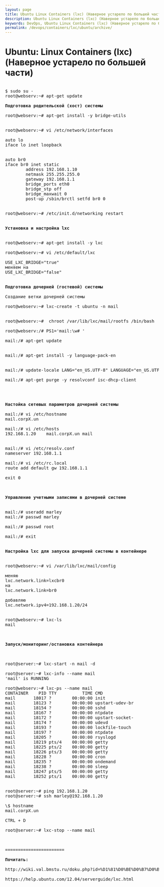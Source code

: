 ```yaml
---
layout: page
title: Ubuntu Linux Containers (lxc) (Наверное устарело по большей части)
description: Ubuntu Linux Containers (lxc) (Наверное устарело по большей части)
keywords: DevOps, Ubuntu Linux Containers (lxc) (Наверное устарело по большей части)
permalink: /devops/containers/lxc/ubuntu/archive/
---
```


# Ubuntu: Linux Containers (lxc) (Наверное устарело по большей части)

<pre>

$ sudo su -
root@webserv:~# apt-get update

<strong>Подготовка родительской (хост) системы</strong>

root@webserv:~# apt-get install -y bridge-utils


root@webserv:~# vi /etc/network/interfaces

auto lo
iface lo inet loopback


auto br0
iface br0 inet static
        address 192.168.1.10
        netmask 255.255.255.0
        gateway 192.168.1.1
        bridge_ports eth0
        bridge_stp off
        bridge_maxwait 0
        post-up /sbin/brctl setfd br0 0


root@webserv:~# /etc/init.d/networking restart


<strong>Установка и настройка lxc</strong>


root@webserv:~# apt-get install -y lxc

root@webserv:~# vi /etc/default/lxc

USE_LXC_BRIDGE="true"
меняем на
USE_LXC_BRIDGE="false"


<strong>Подготовка дочерней (гостевой) системы</strong>

Создание ветки дочерней системы

root@webserv:~# lxc-create -t ubuntu -n mail


root@webserv:~#  chroot /var/lib/lxc/mail/rootfs /bin/bash

root@webserv:/# PS1='mail:\w# '

mail:/# apt-get update


mail:/# apt-get install -y language-pack-en


mail:/# update-locale LANG="en_US.UTF-8" LANGUAGE="en_US.UTF-8" LC_ALL="en_US.UTF-8" LC_CTYPE="C"

mail:/# apt-get purge -y resolvconf isc-dhcp-client




<strong>Настойка сетевых параметров дочерней системы</strong>

mail:/# vi /etc/hostname
mail.corpX.un

mail:/# vi /etc/hosts
192.168.1.20    mail.corpX.un mail


mail:/# vi /etc/resolv.conf
nameserver 192.168.1.1

mail:/# vi /etc/rc.local
route add default gw 192.168.1.1

exit 0



<strong>Управление учетными записями в дочерней системе</strong>


mail:/# useradd marley
mail:/# passwd marley

mail:/# passwd root

mail:/# exit


<strong>Настройка lxc для запуска дочерней системы в контейнере</strong>


root@webserv:~# vi /var/lib/lxc/mail/config

меняю
lxc.network.link=lxcbr0
на
lxc.network.link=br0

добавляю
lxc.network.ipv4=192.168.1.20/24


root@webserv:~# lxc-ls
mail



<strong>Запуск/мониторинг/остановка контейнера</strong>



root@server:~# lxc-start -n mail -d

root@server:~# lxc-info --name mail
'mail' is RUNNING

root@webserv:~# lxc-ps --name mail
CONTAINER    PID TTY          TIME CMD
mail       18017 ?        00:00:00 init
mail       18123 ?        00:00:00 upstart-udev-br
mail       18154 ?        00:00:00 sshd
mail       18167 ?        00:00:00 ntpdate
mail       18172 ?        00:00:00 upstart-socket-
mail       18174 ?        00:00:00 udevd
mail       18193 ?        00:00:00 lockfile-touch
mail       18197 ?        00:00:00 ntpdate
mail       18205 ?        00:00:00 rsyslogd
mail       18219 pts/4    00:00:00 getty
mail       18225 pts/2    00:00:00 getty
mail       18226 pts/3    00:00:00 getty
mail       18228 ?        00:00:00 cron
mail       18235 ?        00:00:00 ondemand
mail       18238 ?        00:00:00 sleep
mail       18247 pts/5    00:00:00 getty
mail       18252 pts/1    00:00:00 getty


root@server:~# ping 192.168.1.20
root@server:~# ssh marley@192.168.1.20

\$ hostname
mail.corpX.un

CTRL + D

root@server:~# lxc-stop --name mail

<!--
root@server:~# vi /etc/default/lxc

...
RUN=yes
CONF_DIR=/var/lib/lxc/
CONTAINERS="mail"
...

-->

=======================

<strong>Почитать:</strong>

http://wiki.val.bmstu.ru/doku.php?id=%D1%81%D0%BE%D0%B7%D0%B4%D0%B0%D0%BD%D0%B8%D0%B5_%D0%BE%D1%82%D0%BA%D0%B0%D0%B7%D0%BE%D1%83%D1%81%D1%82%D0%BE%D0%B9%D1%87%D0%B8%D0%B2%D1%8B%D1%85_unix_%D1%80%D0%B5%D1%88%D0%B5%D0%BD%D0%B8%D0%B9

https://help.ubuntu.com/12.04/serverguide/lxc.html

</pre>
